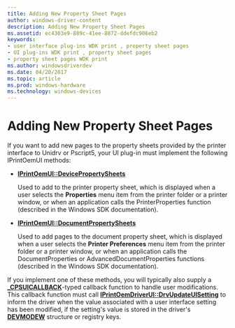 ```yaml
---
title: Adding New Property Sheet Pages
author: windows-driver-content
description: Adding New Property Sheet Pages
ms.assetid: ec4303e9-889c-41ee-8872-ddefdc906eb2
keywords:
- user interface plug-ins WDK print , property sheet pages
- UI plug-ins WDK print , property sheet pages
- property sheet pages WDK print
ms.author: windowsdriverdev
ms.date: 04/20/2017
ms.topic: article
ms.prod: windows-hardware
ms.technology: windows-devices
---
```


# Adding New Property Sheet Pages





If you want to add new pages to the property sheets provided by the printer interface to Unidrv or Pscript5, your UI plug-in must implement the following IPrintOemUI methods:

-   [**IPrintOemUI::DevicePropertySheets**](https://msdn.microsoft.com/library/windows/hardware/ff554165)

    Used to add to the printer property sheet, which is displayed when a user selects the **Properties** menu item from the printer folder or a printer window, or when an application calls the PrinterProperties function (described in the Windows SDK documentation).

-   [**IPrintOemUI::DocumentPropertySheets**](https://msdn.microsoft.com/library/windows/hardware/ff554173)

    Used to add pages to the document property sheet, which is displayed when a user selects the **Printer Preferences** menu item from the printer folder or a printer window, or when an application calls the DocumentProperties or AdvancedDocumentProperties functions (described in the Windows SDK documentation).

If you implement one of these methods, you will typically also supply a [**\_CPSUICALLBACK**](https://msdn.microsoft.com/library/windows/hardware/ff564313)-typed callback function to handle user modifications. This callback function must call [**IPrintOemDriverUI::DrvUpdateUISetting**](https://msdn.microsoft.com/library/windows/hardware/ff553115) to inform the driver when the value associated with a user interface setting has been modified, if the setting's value is stored in the driver's [**DEVMODEW**](https://msdn.microsoft.com/library/windows/hardware/ff552837) structure or registry keys.

 

 




